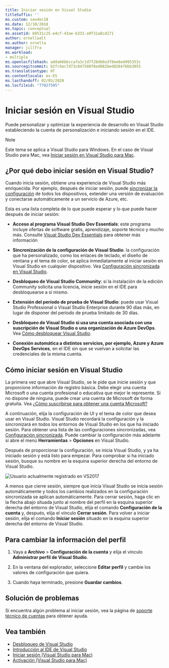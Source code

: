 ```yaml
---
title: Iniciar sesión en Visual Studio
titleSuffix: ''
ms.custom: seodec18
ms.date: 12/10/2018
ms.topic: conceptual
ms.assetid: b9531c25-e4cf-43ae-b331-a9f31a8cd171
author: ornellaalt
ms.author: ornella
manager: jillfra
ms.workload:
- multiple
ms.openlocfilehash: adda66bbccafa3c1d7f20d60a3f8ee0a4995353c
ms.sourcegitcommit: b2fc9ac7d73c847508f6ed082bed026476bb3955
ms.translationtype: HT
ms.contentlocale: es-ES
ms.lasthandoff: 02/05/2020
ms.locfileid: "77027595"
---
```

# <a name="sign-in-to-visual-studio"></a>Iniciar sesión en Visual Studio

Puede personalizar y optimizar la experiencia de desarrollo en Visual Studio estableciendo la cuenta de personalización e iniciando sesión en el IDE.

> [!NOTE]
> Este tema se aplica a Visual Studio para Windows. En el caso de Visual Studio para Mac, vea [Iniciar sesión en Visual Studio para Mac](/visualstudio/mac/signing-in).

## <a name="why-should-i-sign-in-to-visual-studio"></a>¿Por qué debo iniciar sesión en Visual Studio?

Cuando inicia sesión, obtiene una experiencia de Visual Studio más enriquecida. Por ejemplo, después de iniciar sesión, puede [sincronizar la configuración](synchronized-settings-in-visual-studio.md) de todos los dispositivos, extender una versión de evaluación y conectarse automáticamente a un servicio de Azure, etc.

Esta es una lista completa de lo que puede esperar y lo que puede hacer después de iniciar sesión:

- **Acceso al programa Visual Studio Dev Essentials**: este programa incluye ofertas de software gratis, aprendizaje, soporte técnico y mucho más. Consulte [Visual Studio Dev Essentials](https://visualstudio.microsoft.com/dev-essentials/) para obtener más información

- **Sincronización de la configuración de Visual Studio**: la configuración que ha personalizado, como los enlaces de teclado, el diseño de ventana y el tema de color, se aplica inmediatamente al iniciar sesión en Visual Studio en cualquier dispositivo. Vea [Configuración sincronizada en Visual Studio](../ide/synchronized-settings-in-visual-studio.md).

- **Desbloqueo de Visual Studio Community**: si la instalación de la edición Community solicita una licencia, inicie sesión en el IDE para desbloquearse a sí mismo.

- **Extensión del período de prueba de Visual Studio**: puede usar Visual Studio Professional o Visual Studio Enterprise durante 90 días más, en lugar de disponer del período de prueba limitado de 30 días.

- **Desbloqueo de Visual Studio si usa una cuenta asociada con una suscripción de Visual Studio o una organización de Azure DevOps**. Vea [Cómo desbloquear Visual Studio](../ide/how-to-unlock-visual-studio.md).

- **Conexión automática a distintos servicios, por ejemplo, Azure y Azure DevOps Services**, en el IDE sin que se vuelvan a solicitar las credenciales de la misma cuenta.

## <a name="how-to-sign-in-to-visual-studio"></a>Cómo iniciar sesión en Visual Studio

La primera vez que abre Visual Studio, se le pide que inicie sesión y que proporcione información de registro básica. Debe elegir una cuenta Microsoft o una cuenta profesional o educativa que mejor le represente. Si no dispone de ninguna, puede crear una cuenta de Microsoft de forma gratuita. Vea [¿Cómo suscribirse para obtener una cuenta Microsoft?](https://support.microsoft.com/help/4026324/microsoft-account-how-to-create)

A continuación, elija la configuración de UI y el tema de color que desea usar en Visual Studio. Visual Studio recordará la configuración y la sincronizará en todos los entornos de Visual Studio en los que ha iniciado sesión. Para obtener una lista de las configuraciones sincronizadas, vea [Configuración sincronizada](../ide/synchronized-settings-in-visual-studio.md). Puede cambiar la configuración más adelante si abre el menú **Herramientas** > **Opciones** en Visual Studio.

Después de proporcionar la configuración, se inicia Visual Studio, y ya ha iniciado sesión y está listo para empezar. Para comprobar si ha iniciado sesión, busque su nombre en la esquina superior derecha del entorno de Visual Studio.

![Usuario actualmente registrado en VS2017](../ide/media/vs2017_username.png)

A menos que cierre sesión, siempre que inicia Visual Studio se inicia sesión automáticamente y todos los cambios realizados en la configuración sincronizada se aplican automáticamente. Para cerrar sesión, haga clic en la flecha abajo situada junto al nombre del perfil en la esquina superior derecha del entorno de Visual Studio, elija el comando **Configuración de la cuenta** y, después, elija el vínculo **Cerrar sesión**. Para volver a iniciar sesión, elija el comando **Iniciar sesión** situado en la esquina superior derecha del entorno de Visual Studio.

## <a name="to-change-your-profile-information"></a>Para cambiar la información del perfil

1. Vaya a **Archivo** > **Configuración de la cuenta** y elija el vínculo **Administrar perfil de Visual Studio**.

1. En la ventana del explorador, seleccione **Editar perfil** y cambie los valores de configuración que quiera.

1. Cuando haya terminado, presione **Guardar cambios**.

## <a name="troubleshooting"></a>Solución de problemas

Si encuentra algún problema al iniciar sesión, vea la página de [soporte técnico de cuentas](https://visualstudio.microsoft.com/subscriptions/support/) para obtener ayuda.

## <a name="see-also"></a>Vea también

* [Desbloqueo de Visual Studio](../ide/how-to-unlock-visual-studio.md)
* [Introducción al IDE de Visual Studio](../get-started/visual-studio-ide.md)
* [Iniciar sesión (Visual Studio para Mac)](/visualstudio/mac/signing-in)
* [Activación (Visual Studio para Mac)](/visualstudio/mac/activation)
